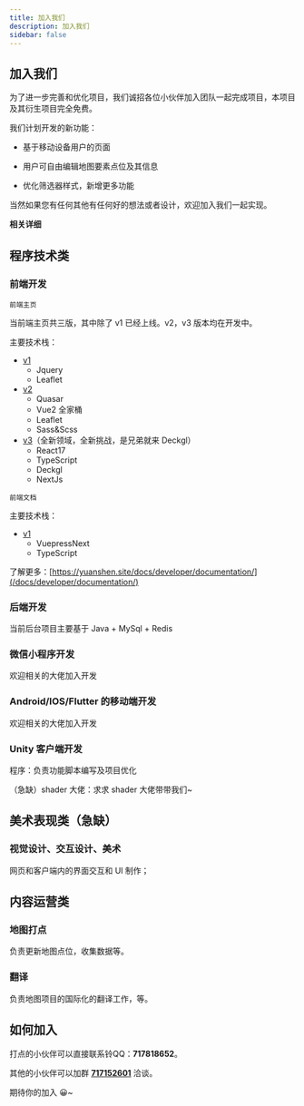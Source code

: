 ```yaml
---
title: 加入我们
description: 加入我们
sidebar: false
---
```


## 加入我们

为了进一步完善和优化项目，我们诚招各位小伙伴加入团队一起完成项目，本项目及其衍生项目完全免费。

我们计划开发的新功能：

- 基于移动设备用户的页面

- 用户可自由编辑地图要素点位及其信息

- 优化筛选器样式，新增更多功能

当然如果您有任何其他有任何好的想法或者设计，欢迎加入我们一起实现。

**相关详细**
<Toc />

## 程序技术类

### 前端开发

`前端主页`

当前端主页共三版，其中除了 v1 已经上线。v2，v3 版本均在开发中。

主要技术栈：

- [v1](https://gitee.com/KYJGYSDT/yuan-shen-map)
  - Jquery
  - Leaflet
- [v2](https://gitee.com/KYJGYSDT/island_map)
  - Quasar
  - Vue2 全家桶
  - Leaflet
  - Sass&Scss
- [v3](https://nextjs-imagination-map-nbmzjq21z-peaceshi.vercel.app/)（全新领域，全新挑战，是兄弟就来 Deckgl）
  - React17
  - TypeScript
  - Deckgl
  - NextJs

`前端文档`

主要技术栈：

- [v1](https://github.com/jiazengp/genshinmap-docs/)
  - VuepressNext
  - TypeScript

了解更多：[https://yuanshen.site/docs/developer/documentation/](/docs/developer/documentation/)

### 后端开发

当前后台项目主要基于 Java + MySql + Redis

### 微信小程序开发

欢迎相关的大佬加入开发

### Android/IOS/Flutter 的移动端开发

欢迎相关的大佬加入开发

### Unity 客户端开发

程序：负责功能脚本编写及项目优化

（急缺）shader 大佬：求求 shader 大佬带带我们~

## 美术表现类（急缺）

### 视觉设计、交互设计、美术

网页和客户端内的界面交互和 UI 制作；

## 内容运营类

### 地图打点

负责更新地图点位，收集数据等。

### 翻译

负责地图项目的国际化的翻译工作，等。

## 如何加入

打点的小伙伴可以直接联系铃QQ：**717818652**。

其他的小伙伴可以加群 [**717152601**](https://qm.qq.com/cgi-bin/qm/qr?k=jkbGpnEQlZ-1J2W0_RpWJXDkqD49Z-8N&jump_from=webapi '点击加入QQ群') 洽谈。

期待你的加入 😀~
